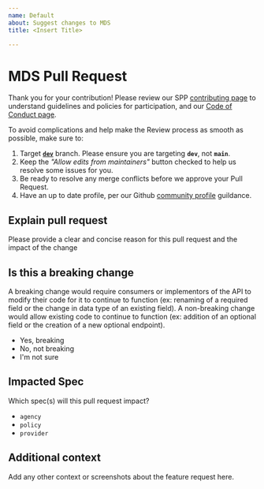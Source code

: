 ```yaml
---
name: Default
about: Suggest changes to MDS
title: <Insert Title>

---
```


# MDS Pull Request

Thank you for your contribution!  Please review our SPP [contributing page](https://github.com/shareportation/governance/blob/main/CONTRIBUTING.md) to understand guidelines and policies for participation, and our [Code of Conduct page](https://github.com/shareportation/governance/blob/main/CODE_OF_CONDUCT.md).

To avoid complications and help make the Review process as smooth as possible, make sure to:

1. Target [**`dev`**](https://github.com/shareportation/mobility-data-specification/tree/dev) branch. Please ensure you are targeting **`dev`**, not **`main`**. 
1. Keep the *"Allow edits from maintainers"* button checked to help us resolve some issues for you.
1. Be ready to resolve any merge conflicts before we approve your Pull Request.
1. Have an up to date profile, per our Github [community profile](https://github.com/shareportation/governance/blob/main/CONTRIBUTING.md#community-profile) guildance.

## Explain pull request

Please provide a clear and concise reason for this pull request and the impact of the change

## Is this a breaking change

A breaking change would require consumers or implementors of the API to modify their code for it to continue to function (ex: renaming of a required field or the change in data type of an existing field). A non-breaking change would allow existing code to continue to function (ex: addition of an optional field or the creation of a new optional endpoint).

* Yes, breaking
* No, not breaking
* I'm not sure

## Impacted Spec

Which spec(s) will this pull request impact?

* `agency`
* `policy`
* `provider`

## Additional context

Add any other context or screenshots about the feature request here.
